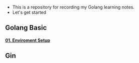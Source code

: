 - This is a repository for recording my Golang learning notes.
- Let's get started

## Golang Basic

#### [01. Enviroment Setup](GoBasic/01%20Enviroment%20Steup.md)


## Gin





